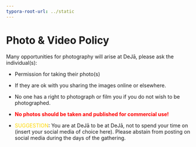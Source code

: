 ```yaml
---
typora-root-url: ../static
---
```


# Photo & Video Policy

Many opportunities for photography will arise at DeJā, please ask the individual(s):

- Permission for taking their photo(s)

- If they are ok with you sharing the images online or elsewhere.

- No one has a right to photograph or film you if you do not wish to be photographed.

- <span style="color:red">**No photos should be taken and published for commercial use!**</span>

- <span style="color:gold;">SUGGESTION</span>:  You are at DeJā to be at DeJā, not to spend your time on (insert your social media of choice here). Please abstain from posting on social media during the days of the gathering.


